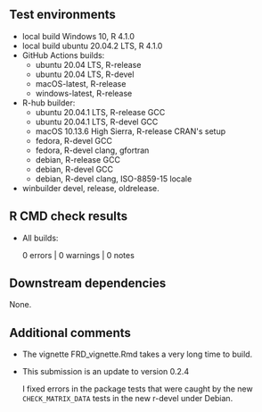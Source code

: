 ## Test environments

* local build Windows 10, R 4.1.0
* local build ubuntu 20.04.2 LTS, R 4.1.0
* GitHub Actions builds:
  * ubuntu 20.04 LTS, R-release
  * ubuntu 20.04 LTS, R-devel
  * macOS-latest, R-release
  * windows-latest, R-release
* R-hub builder:
    * ubuntu 20.04.1 LTS, R-release GCC
    * ubuntu 20.04.1 LTS, R-devel GCC
    * macOS 10.13.6 High Sierra, R-release CRAN's setup
    * fedora, R-devel GCC
    * fedora, R-devel clang, gfortran
    * debian, R-release GCC
    * debian, R-devel GCC
    * debian, R-devel clang, ISO-8859-15 locale
* winbuilder devel, release, oldrelease.

## R CMD check results

* All builds:

    0 errors | 0 warnings | 0 notes

## Downstream dependencies

None.

## Additional comments

* The vignette FRD_vignette.Rmd takes a very long time to build.
* This submission is an update to version 0.2.4

  I fixed errors in the package tests that were caught by the new
  `CHECK_MATRIX_DATA` tests in the new r-devel under Debian.
